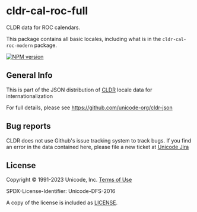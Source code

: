 # cldr-cal-roc-full

CLDR data for ROC calendars.

This package contains all basic locales, including what is in the `cldr-cal-roc-modern` package.


[![NPM version](https://img.shields.io/npm/v/cldr-cal-roc-full.svg?style=flat)](https://www.npmjs.org/package/cldr-cal-roc-full)

## General Info

This is part of the JSON distribution of [CLDR](https://cldr.unicode.org/)
locale data for internationalization

For full details, please see <https://github.com/unicode-org/cldr-json>

## Bug reports

CLDR does not use Github's issue tracking system to track bugs.  If you find an error in
the data contained here, please file a new ticket at [Unicode Jira](https://unicode-org.atlassian.net/projects/CLDR/issues)

## License

Copyright © 1991-2023 Unicode, Inc.
[Terms of Use](http://www.unicode.org/copyright.html)

SPDX-License-Identifier: Unicode-DFS-2016

A copy of the license is included as [LICENSE](./LICENSE).
